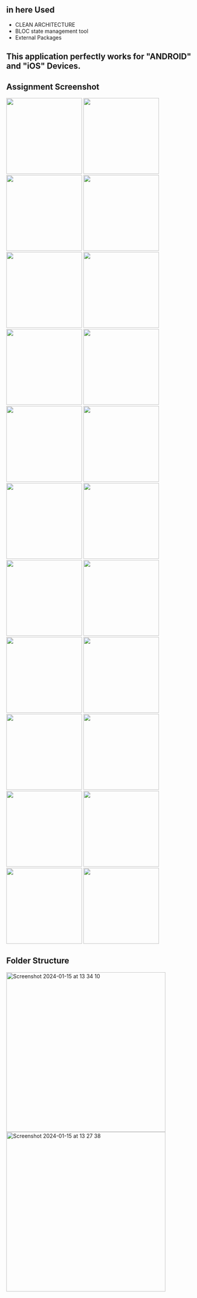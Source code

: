 ## in here Used 
  - CLEAN ARCHITECTURE
  - BLOC state management tool
  - External Packages
## This application perfectly works for "ANDROID" and "iOS" Devices.

## Assignment Screenshot
<img src="https://github.com/crazy-diya/Jobbox/assets/61883398/500d63a7-359b-485f-92c4-71d5de05a6d3" width="200" />
<img src="https://github.com/crazy-diya/Jobbox/assets/61883398/42591062-5c05-4ba9-a757-1c620ee25a51" width="200" />  
<img src="https://github.com/crazy-diya/Jobbox/assets/61883398/72c964db-6f40-4ed7-9303-6ba51fe6f084" width="200" />  
<img src="https://github.com/crazy-diya/Jobbox/assets/61883398/fd63a8c6-78f9-4ceb-a46d-bc0cd7f7154a" width="200" />
<img src="https://github.com/crazy-diya/Jobbox/assets/61883398/de587479-ad6a-4ec1-9894-e836297bcf74" width="200" />   
<img src="https://github.com/crazy-diya/Jobbox/assets/61883398/f7fd4f44-6f11-468e-ac06-09242d1fe507" width="200" />
<img src="https://github.com/crazy-diya/Jobbox/assets/61883398/773f7dd4-7797-45be-9ab6-08adedcbb2b7" width="200" />
<img src="https://github.com/crazy-diya/Jobbox/assets/61883398/027afcb7-1953-4b9d-a307-03b194d9a3f0" width="200" /> 
<img src="https://github.com/crazy-diya/Jobbox/assets/61883398/d7b36a65-f4ac-4bef-acb3-0ec04a25885f" width="200" />
<img src="https://github.com/crazy-diya/Jobbox/assets/61883398/9dfec8f8-2964-4a78-8ac7-73bf3faf6119" width="200" />
<img src="https://github.com/crazy-diya/Jobbox/assets/61883398/dec48b88-b6e8-47dd-b475-1b2363ddb183" width="200" />
<img src="https://github.com/crazy-diya/Jobbox/assets/61883398/75ac4d08-f8c4-47bc-9315-f71989b15ff7" width="200" />
<img src="https://github.com/crazy-diya/Jobbox/assets/61883398/169b115e-9249-488a-ac4d-f610752a6bc2" width="200" />
<img src="https://github.com/crazy-diya/Jobbox/assets/61883398/142ecda7-a41a-4ee1-b7cc-c255f81cfaf2" width="200" />
<img src="https://github.com/crazy-diya/Jobbox/assets/61883398/c65c97b1-50a0-485c-934c-33a94c383afe" width="200" />
<img src="https://github.com/crazy-diya/Jobbox/assets/61883398/1ae2fde7-5fc4-4cab-97ae-f3b478bcc424" width="200" />
<img src="https://github.com/crazy-diya/Jobbox/assets/61883398/0e865020-e9bf-46a8-9dd3-3ba27c496eb0" width="200" />
<img src="https://github.com/crazy-diya/Jobbox/assets/61883398/f1ba6f2c-e3f9-4fde-bddb-62937819e480" width="200" />
<img src="https://github.com/crazy-diya/Jobbox/assets/61883398/611a2ad4-be97-42ff-973c-0718d8c49098" width="200" />
<img src="https://github.com/crazy-diya/Jobbox/assets/61883398/df9ec1ef-2c0d-44c5-83f7-14328f75252a" width="200" />
<img src="https://github.com/crazy-diya/Jobbox/assets/61883398/3b746a65-d260-4cdd-a736-847d67344d48" width="200" />
<img src="https://github.com/crazy-diya/Jobbox/assets/61883398/c9095543-3594-4de7-ae42-5ad54fdaeed8" width="200" />

## Folder Structure
<img width="421" alt="Screenshot 2024-01-15 at 13 34 10" src="https://github.com/crazy-diya/Jobbox/assets/61883398/885aaf3c-0d80-4d15-9733-32cc8cb33f63">
<img width="421" alt="Screenshot 2024-01-15 at 13 27 38" src="https://github.com/crazy-diya/Jobbox/assets/61883398/14f06307-8665-402d-bfbc-53524a5a46a2">

